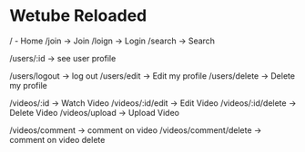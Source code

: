 # Wetube Reloaded

<!--
프로젝트를 만들기전 스케치하는 버릇을 기르자.

1. 무슨데이터를 쓸거야?
=> video + user (가장크게)
-->

<!-- global router => home(/)에서 갈수있으니까 -->

/ - Home
/join -> Join
/loign -> Login
/search -> Search

<!--
잘살펴보면 규칙에따르면 /users/login이 맞을거다 하지만. 궂이?
규칙은 있지만언제나 예외는 있다는것. 뭐가더 나은지는 본인이 잘 생각해보자
 -->

<!-- user router -->

/users/:id -> see user profile

<!-- 여기는 로그인한 유저만 가능한거니까 별도의 :id가 필요 x -->

/users/logout -> log out
/users/edit -> Edit my profile
/users/delete -> Delete my profile

<!-- video router -->

/videos/:id -> Watch Video
/videos/:id/edit -> Edit Video
/videos/:id/delete -> Delete Video
/videos/upload -> Upload Video

/videos/comment -> comment on video
/videos/comment/delete -> comment on video delete

<!-- 이거랑 REST API가 관련있지않을까? -->
